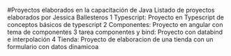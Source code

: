 #Proyectos elaborados en la capacitación de Java 
Listado de proyectos elaborados por Jessica Ballesteros 
1 Typescript: Proyecto en Typescript de conceptos básicos de typescript 
2 Componentes: Proyecto en angular con tema de componentes
3 tarea componentes y bind: Proyecto con databind e interpolación 
4 Tienda: Proyecto de elaboracion de una tienda con un formulario con datos dinamicoa 

